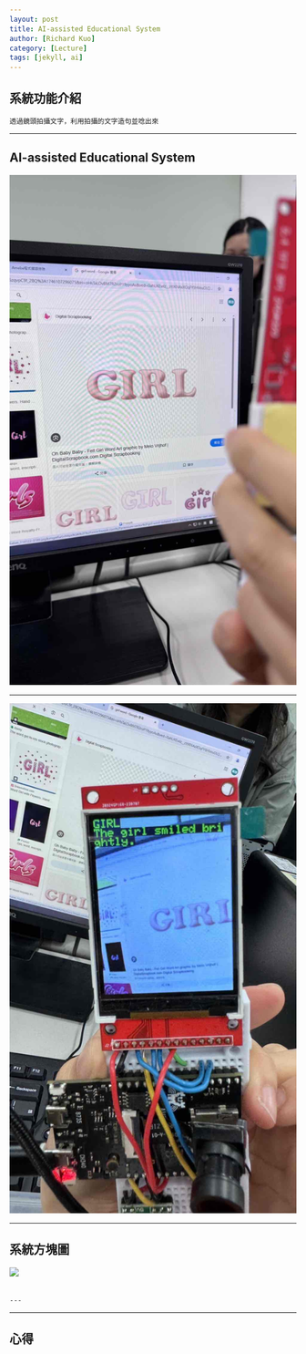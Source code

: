 ```yaml
---
layout: post
title: AI-assisted Educational System
author: [Richard Kuo]
category: [Lecture]
tags: [jekyll, ai]
---
```

## 系統功能介紹
```
透過鏡頭拍攝文字，利用拍攝的文字造句並唸出來

```
---
## AI-assisted Educational System

![](https://github.com/peiyu525/MCU-project/blob/main/_posts/%E8%BC%94%E5%8A%A9%E8%8B%B1%E6%96%87%E6%95%99%E5%AD%B81.jpg?raw=true)

---
![](https://github.com/peiyu525/MCU-project/blob/main/_posts/%E8%BC%94%E5%8A%A9%E8%8B%B1%E6%96%87%E6%95%99%E5%AD%B82.jpg?raw=true)

---
## 系統方塊圖
![](https://github.com/peijia0809/MCU-project/blob/main/_posts/thinkspeak.png?raw=true)
```

---

```  

---
## 心得

  

